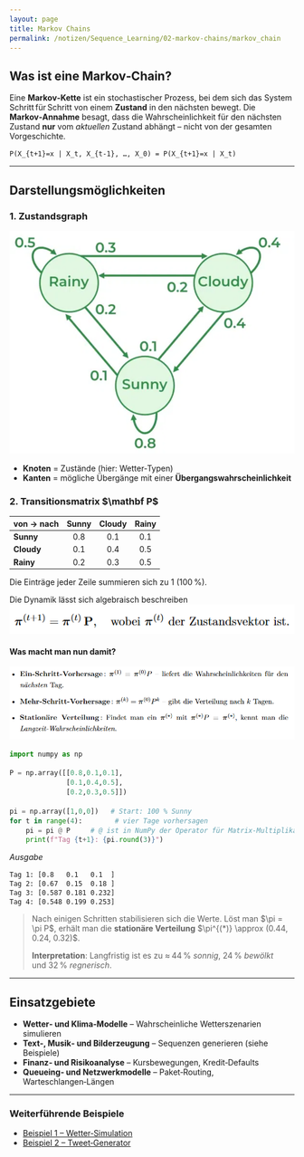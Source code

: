 ```yaml
---
layout: page
title: Markov Chains
permalink: /notizen/Sequence_Learning/02-markov-chains/markov_chain
---
```


## Was ist eine Markov‑Chain?

Eine **Markov‑Kette** ist ein stochastischer Prozess, bei dem sich das System Schritt für Schritt von einem **Zustand** in den nächsten bewegt.
Die **Markov‑Annahme** besagt, dass die Wahrscheinlichkeit für den nächsten Zustand **nur** vom *aktuellen* Zustand abhängt – nicht von der gesamten Vorgeschichte.

```
P(X_{t+1}=x | X_t, X_{t-1}, …, X_0) = P(X_{t+1}=x | X_t)
```

---

## Darstellungsmöglichkeiten

### 1. Zustandsgraph

![Markov Chain](/assets/images/markov_chain.png)

* **Knoten** = Zustände (hier: Wetter‑Typen)
* **Kanten** = mögliche Übergänge mit einer **Übergangswahrscheinlichkeit**

### 2. Transitionsmatrix \$\mathbf P\$

| von → nach | Sunny | Cloudy | Rainy |
| ---------- | :---: | :----: | :---: |
| **Sunny**  |  0.8  |   0.1  |  0.1  |
| **Cloudy** |  0.1  |   0.4  |  0.5  |
| **Rainy**  |  0.2  |   0.3  |  0.5  |

Die Einträge jeder Zeile summieren sich zu 1 (100 %).

Die Dynamik lässt sich algebraisch beschreiben  
![markov_formel1](/assets/images/markov_chain_formel1.png)

#### Was macht man nun damit?

![markov_formel2](/assets/images/markov_chain_formel2.png)

```python
import numpy as np

P = np.array([[0.8,0.1,0.1],
              [0.1,0.4,0.5],
              [0.2,0.3,0.5]])

pi = np.array([1,0,0])   # Start: 100 % Sunny
for t in range(4):        # vier Tage vorhersagen
    pi = pi @ P     # @ ist in NumPy der Operator für Matrix-Multiplikation
    print(f"Tag {t+1}: {pi.round(3)}")
```

*Ausgabe*

```
Tag 1: [0.8   0.1   0.1  ]
Tag 2: [0.67  0.15  0.18 ]
Tag 3: [0.587 0.181 0.232]
Tag 4: [0.548 0.199 0.253]
```

> Nach einigen Schritten stabilisieren sich die Werte.
> Löst man \$\pi = \pi P\$, erhält man die **stationäre Verteilung**
> \$\pi^{(\*)} \approx (0.44, 0.24, 0.32)\$.
>
> **Interpretation**: Langfristig ist es zu ≈ 44 % *sonnig*, 24 % *bewölkt* und 32 % *regnerisch*.

---

## Einsatzgebiete

* **Wetter‑ und Klima‑Modelle** – Wahrscheinliche Wetterszenarien simulieren
* **Text‑, Musik‑ und Bilderzeugung** – Sequenzen generieren (siehe Beispiele)
* **Finanz‑ und Risikoanalyse** – Kursbewegungen, Kredit‑Defaults
* **Queueing‑ und Netzwerkmodelle** – Paket‑Routing, Warteschlangen‑Längen

---

### Weiterführende Beispiele

* [Beispiel 1 – Wetter‑Simulation](markov_chain_example1.md)
* [Beispiel 2 – Tweet‑Generator](markov_chain_example2.md)
